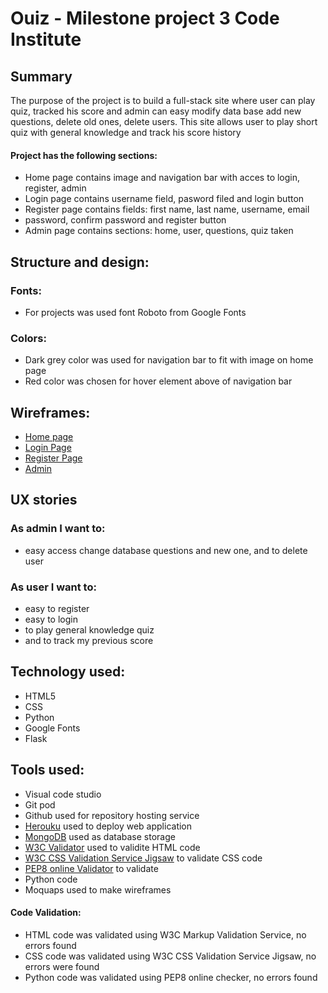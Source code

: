 
# Ouiz -  Milestone project 3 Code Institute



## Summary

 The purpose of the project is to build a full-stack site where user can 
 play quiz, tracked his score and admin can easy modify data base add new 
 questions, delete old ones, delete users.
 This site allows user to play short quiz with general knowledge and track 
 his score history

#### Project has the following sections:  
- Home page contains image and navigation bar with acces to login, register, admin
- Login page contains username field, pasword filed and login button
- Register page contains fields: first name, last name, username, email
- password, confirm password and register button
- Admin page contains sections: home, user, questions, quiz taken



## Structure and design: 

### Fonts:

- For projects was used font Roboto from Google Fonts

### Colors:

- Dark grey color was used for navigation bar to fit with image on home page
- Red color was chosen for hover element above of navigation bar


## Wireframes:

- [Home page](https://github.com/mariodragun/Milestone-3-Code-Institute/blob/master/wireframes/Home%20page%20wireframe.JPG)
- [Login Page](https://github.com/mariodragun/Milestone-3-Code-Institute/blob/master/wireframes/login%20page%20wireframe.JPG)
- [Register Page](https://github.com/mariodragun/Milestone-3-Code-Institute/blob/master/wireframes/register%20page%20wireframe.JPG)
- [Admin](https://github.com/mariodragun/Milestone-3-Code-Institute/blob/master/wireframes/admin%20page%20wireframe.JPG)


## UX stories
 
 ### As admin I want to:
 - easy access change database questions and new one, and to delete user
 
 ### As user I want to:
 - easy to register
 - easy to login
 - to play general knowledge quiz
 - and to track my previous score


 ## Technology used:

 - HTML5
 - CSS
 - Python
 - Google Fonts
 - Flask
 


 ## Tools used:

- Visual code studio
- Git pod
- Github used for repository hosting service 
- [Herouku](https://dashboard.heroku.com/apps) used to deploy web application
- [MongoDB](https://www.mongodb.com/) used as database storage 
- [W3C Validator](https://validator.w3.org/) used to validite HTML code 
- [W3C CSS Validation Service Jigsaw](https://jigsaw.w3.org/css-validator/) to validate CSS code 
- [PEP8 online Validator](http://pep8online.com/) to validate 
- Python code
- Moquaps used to make wireframes


#### Code Validation:
- HTML code was validated using W3C Markup Validation Service, no errors found
- CSS code was validated using W3C CSS Validation Service Jigsaw, no errors were found
- Python  code was validated using PEP8 online checker, no errors found
